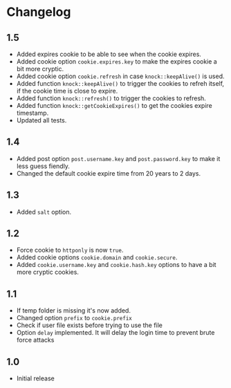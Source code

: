 # Changelog

## 1.5

- Added expires cookie to be able to see when the cookie expires.
- Added cookie option `cookie.expires.key` to make the expires cookie a bit more cryptic.
- Added cookie option `cookie.refresh` in case `knock::keepAlive()` is used.
- Added function `knock::keepAlive()` to trigger the cookies to refreh itself, if the cookie time is close to expire.
- Added function `knock::refresh()` to trigger the cookies to refresh.
- Added function `knock::getCookieExpires()` to get the cookies expire timestamp.
- Updated all tests.

## 1.4

- Added post option `post.username.key` and `post.password.key` to make it less guess fiendly.
- Changed the default cookie expire time from 20 years to 2 days.

## 1.3

- Added `salt` option.

## 1.2

- Force cookie to `httponly` is now `true`.
- Added cookie options `cookie.domain` and `cookie.secure`.
- Added `cookie.username.key` and `cookie.hash.key` options to have a bit more cryptic cookies.

## 1.1

- If temp folder is missing it's now added.
- Changed option `prefix` to `cookie.prefix`
- Check if user file exists before trying to use the file
- Option `delay` implemented. It will delay the login time to prevent brute force attacks

## 1.0

- Initial release